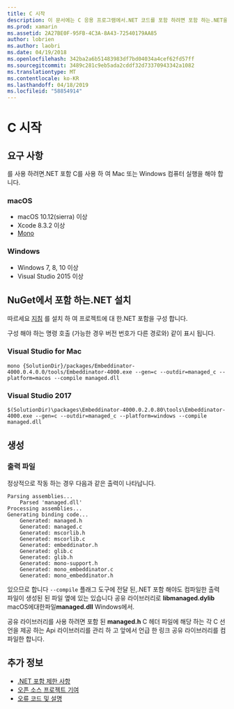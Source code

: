 ```yaml
---
title: C 시작
description: 이 문서에는 C 응용 프로그램에서.NET 코드를 포함 하려면 포함 하는.NET을 사용 하는 방법을 설명 합니다. Mac 용 Visual Studio 2019 및 Visual Studio에서.NET 포함을 사용 하는 방법에 설명
ms.prod: xamarin
ms.assetid: 2A27BE0F-95FB-4C3A-8A43-72540179AA85
author: lobrien
ms.author: laobri
ms.date: 04/19/2018
ms.openlocfilehash: 342ba2a6b51483983df7bd04034a4cef62fd57ff
ms.sourcegitcommit: 3489c281c9eb5ada2cddf32d73370943342a1082
ms.translationtype: MT
ms.contentlocale: ko-KR
ms.lasthandoff: 04/18/2019
ms.locfileid: "58854914"
---
```

# <a name="getting-started-with-c"></a>C 시작

## <a name="requirements"></a>요구 사항

를 사용 하려면.NET 포함 C를 사용 하 여 Mac 또는 Windows 컴퓨터 실행을 해야 합니다.

### <a name="macos"></a>macOS

* macOS 10.12(sierra) 이상
* Xcode 8.3.2 이상
* [Mono](https://www.mono-project.com/download/)

### <a name="windows"></a>Windows

* Windows 7, 8, 10 이상
* Visual Studio 2015 이상

## <a name="installing-net-embedding-from-nuget"></a>NuGet에서 포함 하는.NET 설치

따르세요 [지침](~/tools/dotnet-embedding/get-started/install/install.md) 를 설치 하 여 프로젝트에 대 한.NET 포함을 구성 합니다.

구성 해야 하는 명령 호출 (가능한 경우 버전 번호가 다른 경로와) 같이 표시 됩니다.

### <a name="visual-studio-for-mac"></a>Visual Studio for Mac

```shell
mono {SolutionDir}/packages/Embeddinator-4000.0.4.0.0/tools/Embeddinator-4000.exe --gen=c --outdir=managed_c --platform=macos --compile managed.dll
```

### <a name="visual-studio-2017"></a>Visual Studio 2017

```shell
$(SolutionDir)\packages\Embeddinator-4000.0.2.0.80\tools\Embeddinator-4000.exe --gen=c --outdir=managed_c --platform=windows --compile managed.dll
```

## <a name="generation"></a>생성

### <a name="output-files"></a>출력 파일

정상적으로 작동 하는 경우 다음과 같은 출력이 나타납니다.

```shell
Parsing assemblies...
    Parsed 'managed.dll'
Processing assemblies...
Generating binding code...
    Generated: managed.h
    Generated: managed.c
    Generated: mscorlib.h
    Generated: mscorlib.c
    Generated: embeddinator.h
    Generated: glib.c
    Generated: glib.h
    Generated: mono-support.h
    Generated: mono_embeddinator.c
    Generated: mono_embeddinator.h
```

있으므로 합니다 `--compile` 플래그 도구에 전달 된,.NET 포함 해야도 컴파일한 출력 파일이 생성된 된 파일 옆에 있는 있습니다 공유 라이브러리로 **libmanaged.dylib** macOS에대한파일**managed.dll** Windows에서.

공유 라이브러리를 사용 하려면 포함 된 **managed.h** C 헤더 파일에 해당 하는 각 C 선언을 제공 하는 Api 라이브러리를 관리 하 고 앞에서 언급 한 링크 공유 라이브러리를 컴파일한 합니다.

## <a name="further-reading"></a>추가 정보

* [.NET 포함 제한 사항](~/tools/dotnet-embedding/limitations.md)
* [오픈 소스 프로젝트 기여](https://github.com/mono/Embeddinator-4000/blob/master/Contributing.md)
* [오류 코드 및 설명](~/tools/dotnet-embedding/errors.md)
